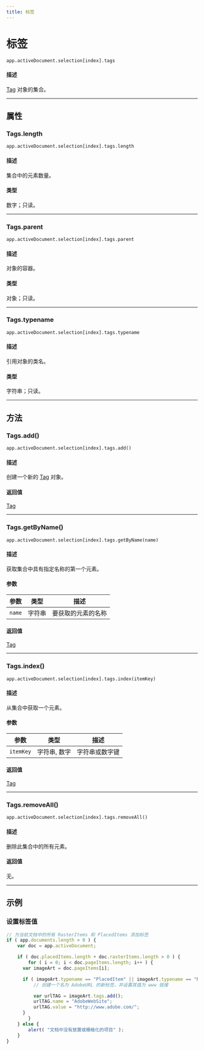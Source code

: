 ```yaml
---
title: 标签
---
```

# 标签

`app.activeDocument.selection[index].tags`

#### 描述

[Tag](.././Tag) 对象的集合。

---

## 属性

### Tags.length

`app.activeDocument.selection[index].tags.length`

#### 描述

集合中的元素数量。

#### 类型

数字；只读。

---

### Tags.parent

`app.activeDocument.selection[index].tags.parent`

#### 描述

对象的容器。

#### 类型

对象；只读。

---

### Tags.typename

`app.activeDocument.selection[index].tags.typename`

#### 描述

引用对象的类名。

#### 类型

字符串；只读。

---

## 方法

### Tags.add()

`app.activeDocument.selection[index].tags.add()`

#### 描述

创建一个新的 [Tag](.././Tag) 对象。

#### 返回值

[Tag](.././Tag)

---

### Tags.getByName()

`app.activeDocument.selection[index].tags.getByName(name)`

#### 描述

获取集合中具有指定名称的第一个元素。

#### 参数

| 参数      | 类型   | 描述         |
| --------- | ------ | ------------------ |
| `name`    | 字符串 | 要获取的元素的名称 |

#### 返回值

[Tag](.././Tag)

---

### Tags.index()

`app.activeDocument.selection[index].tags.index(itemKey)`

#### 描述

从集合中获取一个元素。

#### 参数

| 参数      | 类型     | 描述         |
| --------- | -------------- | ------------------ |
| `itemKey` | 字符串, 数字   | 字符串或数字键     |

#### 返回值

[Tag](.././Tag)

---

### Tags.removeAll()

`app.activeDocument.selection[index].tags.removeAll()`

#### 描述

删除此集合中的所有元素。

#### 返回值

无。

---

## 示例

### 设置标签值

```javascript
// 为当前文档中的所有 RasterItems 和 PlacedItems 添加标签
if ( app.documents.length > 0 ) {
    var doc = app.activeDocument;

    if ( doc.placedItems.length + doc.rasterItems.length > 0 ) {
        for ( i = 0; i < doc.pageItems.length; i++ ) {
      var imageArt = doc.pageItems[i];

      if ( imageArt.typename == "PlacedItem" || imageArt.typename == "RasterItem") {
          // 创建一个名为 AdobeURL 的新标签，并设置其值为 www 链接

          var urlTAG = imageArt.tags.add();
          urlTAG.name = "AdobeWebSite";
          urlTAG.value = "http://www.adobe.com/";
      }
        }
    } else {
        alert( "文档中没有放置或栅格化的项目" );
    }
}
```
